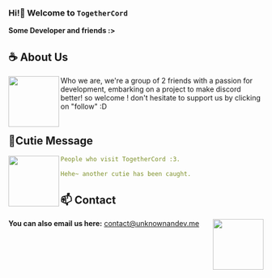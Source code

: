 <div align="center">

</div>

### Hi!👋 Welcome to **`TogetherCord`**

**Some Developer and friends :>** 

## **☕ About Us**
<a href="https://github.com/Unknown-user-dev"><img align="left" width="100" src="https://cdn.discordapp.com/attachments/1077108830862839848/1107004207468380240/105017051_p12.png"></a>
Who we are, we're a group of 2 friends with a passion for development, embarking on a project to make discord better! so welcome ! don't hesitate to support us by clicking on "follow" :D
<br><br>

## **🧋Cutie Message**
<a href="https://github.com/Unknown-user-dev"><img align="left" width="100" src="https://cdn.discordapp.com/attachments/1077108830862839848/1130676248843137035/105634085_p12.png"></a>

```yaml
People who visit TogetherCord :3.

Hehe~ another cutie has been caught.
```
<!-- <br><br><br><br> -->
## **📫 Contact**
<a href="https://github.com/Unknown-user-dev"><img align="right" width="100" src="https://cdn.discordapp.com/attachments/1077108830862839848/1107004133136945233/105017051_p3.png" /></a>

**You can also email us here:** contact@unknownandev.me
